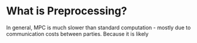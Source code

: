# What is Preprocessing?
In general, MPC is much slower than standard computation - mostly due to communication costs between parties. Because it is likely
